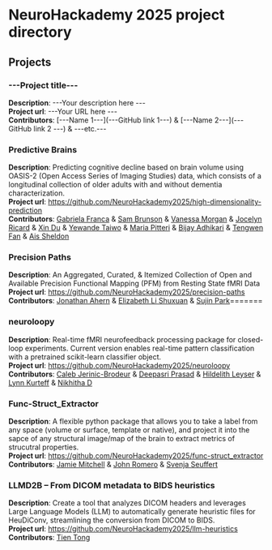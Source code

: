 # NeuroHackademy 2025 project directory

## Projects

<!-- 
INSTRUCTIONS: COPY THE EXAMPLE BELOW AND REPLACE ALL THE ITEMS BETWEEN TRIPLE-DASHES ("---") WITH YOUR PROJECT INFORMATION 
-->

### ---Project title---
**Description**: ---Your description here ---  \
**Project url**: ---Your URL here --- \
**Contributors**: [---Name 1---](---GitHub link 1---) & [---Name 2---](---GitHub link 2 ---) & ---etc.---

<!-- -->

### Predictive Brains
**Description**: Predicting cognitive decline based on brain volume using OASIS-2 (Open Access Series of Imaging Studies) data, which consists of a longitudinal collection of older adults with and without dementia characterization. \
**Project url**: https://github.com/NeuroHackademy2025/high-dimensionality-prediction  \
**Contributors**: [Gabriela Franca](https://github.com/GabrielaFranca) & [Sam Brunson](https://github.com/brunsons98) & [Vanessa Morgan](https://github.com/vanessatmorgan) & 
[Jocelyn Ricard](https://github.com/ricardjocelyn) & [Xin Du](https://github.com/NotDX) & [Yewande Taiwo](https://github.com/ytaiwo) & [Maria Pitteri](https://github.com/mariacpitteri) & [Bijay Adhikari](https://github.com/bjayadikari) & [Tengwen Fan](https://github.com/tengwenfan) & [Ais Sheldon](https://github.com/ais-sheldon)  

### Precision Paths
**Description**: An Aggregated, Curated, & Itemized Collection of Open and Available Precision Functional Mapping (PFM) from Resting State fMRI Data \
**Project url**: https://github.com/NeuroHackademy2025/precision-paths \
**Contributors**: [Jonathan Ahern](https://github.com/j0n-a) & [Elizabeth Li Shuxuan](https://github.com/elizabeth-li-shuxuan) & [Sujin Park](https://github.com/suezaan)=======

### neuroloopy
**Description**: Real-time fMRI neurofeedback processing package for closed-loop experiments. Current version enables real-time pattern classification with a pretrained scikit-learn classifier object. \
**Project url**: https://github.com/NeuroHackademy2025/neuroloopy  \
**Contributors**: [Caleb Jerinic-Brodeur](https://github.com/cjerinic) & [Deepasri Prasad](https://github.com/prasadee) & [Hildelith Leyser](https://github.com/hildieleyser) & [Lynn Kurteff](https://github.com/kurteff) & [Nikhitha D](https://github.com/NikhithaD26)

### Func-Struct_Extractor
**Description**: A flexible python package that allows you to take a label from any space (volume or surface, template or native), and project it into the sapce of any structural image/map of the brain to extract metrics of strucutral properties. \
**Project url**: https://github.com/NeuroHackademy2025/func-struct_extractor \
**Contributors**: [Jamie Mitchell](https://github.com/jamielmitchell) & [John Romero](https://github.com/johndromero) & [Svenja Seuffert](https://github.com/svenjaseuffert)

### LLMD2B – From DICOM metadata to BIDS heuristics
**Description**: Create a tool that analyzes DICOM headers and leverages Large Language Models (LLM) to automatically generate heuristic files for HeuDiConv, streamlining the conversion from DICOM to BIDS.  \
**Project url**: https://github.com/NeuroHackademy2025/llm-heuristics \
**Contributors**: [Tien Tong](https://github.com/tien-tong)
